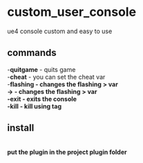 # custom_user_console
 ue4 console custom and easy to use 


<h2>commands <br> </h2> 
-<b>quitgame</b> - quits game <br>
-<b>cheat</b> - you can set the cheat var <br>
-<b>flashing - changes the flashing > var <br>
-<b>></b> - changes the flashing > var <br>
-<b>exit</b> - exits the console <br>
-<b>kill</b> - kill using tag <br>
<h2> install</h2> <br>
put the plugin in the project plugin folder

<h2> </h2>
